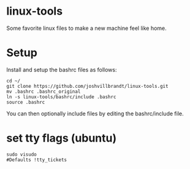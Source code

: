 linux-tools
===========

Some favorite linux files to make a new machine feel like home.

# Setup

Install and setup the bashrc files as follows:

    cd ~/
    git clone https://github.com/joshvillbrandt/linux-tools.git
    mv .bashrc .bashrc_original
    ln -s linux-tools/bashrc/include .bashrc
    source .bashrc

You can then optionally include files by editing the bashrc/include file.

# set tty flags (ubuntu)

    sudo visudo
    #Defaults !tty_tickets
